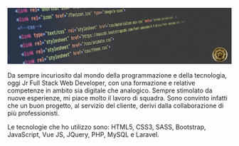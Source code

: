 ![Copertina GitHub](copertinaGitHub.jpg)

Da sempre incuriosito dal mondo della programmazione e della tecnologia, oggi Jr Full Stack Web Developer, con una formazione e relative competenze in ambito sia digitale che analogico. Sempre stimolato da nuove esperienze, mi piace molto il lavoro di squadra. Sono convinto infatti che un buon progetto, al servizio del cliente, derivi dalla collaborazione di più professionisti.


Le tecnologie che ho utilizzo sono: HTML5, CSS3, SASS, Bootstrap, JavaScript, Vue JS, JQuery, PHP, MySQL e Laravel.

